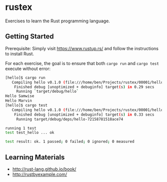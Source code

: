 # rustex

Exercises to learn the Rust programming language.

## Getting Started

Prerequisite: Simply visit https://www.rustup.rs/
and follow the instructions to install Rust.

For each exercise, the goal is to ensure that both
`cargo run` and `cargo test` execute without error:

```sh
[hello]$ cargo run
   Compiling hello v0.1.0 (file:///home/ben/Projects/rustex/00001/hello)
    Finished debug [unoptimized + debuginfo] target(s) in 0.29 secs
     Running `target/debug/hello`
Hello Samwise
Hello Marvin
[hello]$ cargo test
   Compiling hello v0.1.0 (file:///home/ben/Projects/rustex/00001/hello)
    Finished debug [unoptimized + debuginfo] target(s) in 0.33 secs
     Running target/debug/deps/hello-72158781518ace74

running 1 test
test test_hello ... ok

test result: ok. 1 passed; 0 failed; 0 ignored; 0 measured
```

## Learning Materials

- http://rust-lang.github.io/book/
- http://rustbyexample.com/